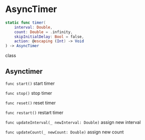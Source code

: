 # AsyncTimer

```swift
static func timer(
    interval: Double,
    count: Double = .infinity,
    skipInitialDelay: Bool = false,
    action: @escaping (Int) -> Void
) -> AsyncTimer
```

class
## Asynctimer
```func start()```
    start timer
    
```func stop()```
    stop timer
    
```func reset()```
    reset timer
    
```func restart()```
    restart timer
    
```func updateInterval(_ newInterval: Double)```
    assign new interval
    
```func updateCount(_ newCount: Double)```
    assign new count
